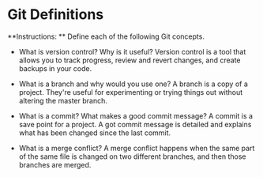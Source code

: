 # Git Definitions

**Instructions: ** Define each of the following Git concepts.

* What is version control?  Why is it useful?
Version control is a tool that allows you to track progress, review and revert changes, and create backups in your code.

* What is a branch and why would you use one?
A branch is a copy of a project. They're useful for experimenting or trying things out without altering the master branch.

* What is a commit? What makes a good commit message?
A commit is a save point for a project. A got commit message is detailed and explains what has been changed since the last commit.

* What is a merge conflict?
A merge conflict happens when the same part of the same file is changed on two different branches, and then those branches are merged.